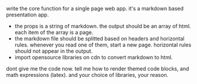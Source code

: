 write the core function for a single page web app. it's a markdown based presentation app. 

- the props is a string of markdown. the output should be an array of html. each item of the array is a page.
- the markdown file should be splitted based on headers and horizontal rules. whenever you read one of them, start a new page. horizontal rules should not appear in the output.
- import opensource libraries on cdn to convert markdown to html.

dont give me the code now. tell me how to render themed code blocks, and math expressions (latex). and your choice of libraries, your reason.

